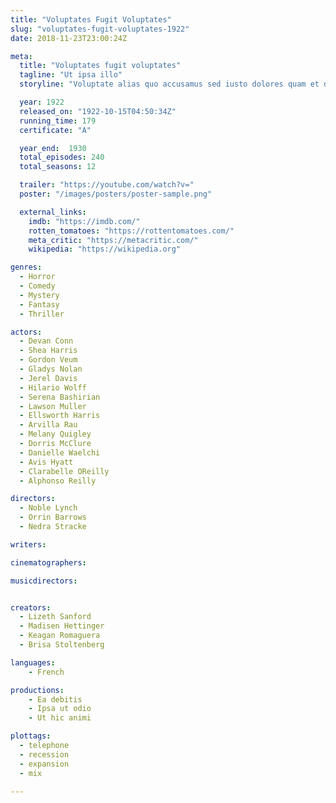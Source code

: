 ```yaml
---
title: "Voluptates Fugit Voluptates"
slug: "voluptates-fugit-voluptates-1922"
date: 2018-11-23T23:00:24Z

meta:
  title: "Voluptates fugit voluptates"
  tagline: "Ut ipsa illo"
  storyline: "Voluptate alias quo accusamus sed iusto dolores quam et delectus soluta et est quaerat corrupti alias ut rerum quisquam non rem"

  year: 1922
  released_on: "1922-10-15T04:50:34Z"
  running_time: 179
  certificate: "A"

  year_end:  1930
  total_episodes: 240
  total_seasons: 12

  trailer: "https://youtube.com/watch?v="
  poster: "/images/posters/poster-sample.png"

  external_links:
    imdb: "https://imdb.com/"
    rotten_tomatoes: "https://rottentomatoes.com/"
    meta_critic: "https://metacritic.com/"
    wikipedia: "https://wikipedia.org"

genres:
  - Horror
  - Comedy
  - Mystery
  - Fantasy
  - Thriller

actors:
  - Devan Conn
  - Shea Harris
  - Gordon Veum
  - Gladys Nolan
  - Jerel Davis
  - Hilario Wolff
  - Serena Bashirian
  - Lawson Muller
  - Ellsworth Harris
  - Arvilla Rau
  - Melany Quigley
  - Dorris McClure
  - Danielle Waelchi
  - Avis Hyatt
  - Clarabelle OReilly
  - Alphonso Reilly

directors:
  - Noble Lynch
  - Orrin Barrows
  - Nedra Stracke

writers:

cinematographers:

musicdirectors:


creators:
  - Lizeth Sanford
  - Madisen Hettinger
  - Keagan Romaguera
  - Brisa Stoltenberg

languages:
    - French

productions:
    - Ea debitis
    - Ipsa ut odio
    - Ut hic animi

plottags:
  - telephone
  - recession
  - expansion
  - mix

---
```


